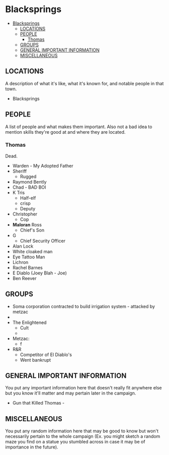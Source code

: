 # Blacksprings

- [Blacksprings](#blacksprings)
  - [LOCATIONS](#locations)
  - [PEOPLE](#people)
    - [Thomas](#thomas)
  - [GROUPS](#groups)
  - [GENERAL IMPORTANT INFORMATION](#general-important-information)
  - [MISCELLANEOUS](#miscellaneous)

## LOCATIONS

A description of what it's like, what it's known for, and notable people in that
town.

- Blacksprings

## PEOPLE

A list of people and what makes them important. Also not a bad idea to mention
skills they're good at and where they are located.

### Thomas

Dead.

- Warden - My Adopted Father
- Sheriff
  - Rugged
- Raymond Bently
- Chad - BAD BOI
- K Tris
  - Half-elf
  - crisp
  - Deputy
- Christopher
  - Cop
- **Maloran** Ross
  - Chief's Son
- G
  - Chief Security Officer
- Alan Lock
- White cloaked man
- Eye Tattoo Man
- Lichron
- Rachel Barnes
- E Diablo (Joey Blah - Joe)
- Ben Reever

## GROUPS

- Soma corporation contracted to build irrigation system - attacked by metzac
-
- The Enlightened
  - Cult
  -
- Metzac:
  - f
- R&R
  - Competitor of El Diablo's
  - Went bankrupt

## GENERAL IMPORTANT INFORMATION

You put any important information here that doesn't really fit anywhere else but
you know it'll matter and may pertain later in the campaign.

- Gun that Killed Thomas -

## MISCELLANEOUS

You put any random information here that may be good to know but won't
necessarily pertain to the whole campaign (Ex. you might sketch a random maze
you find on a statue you stumbled across in case it may be of importance in the
future).
